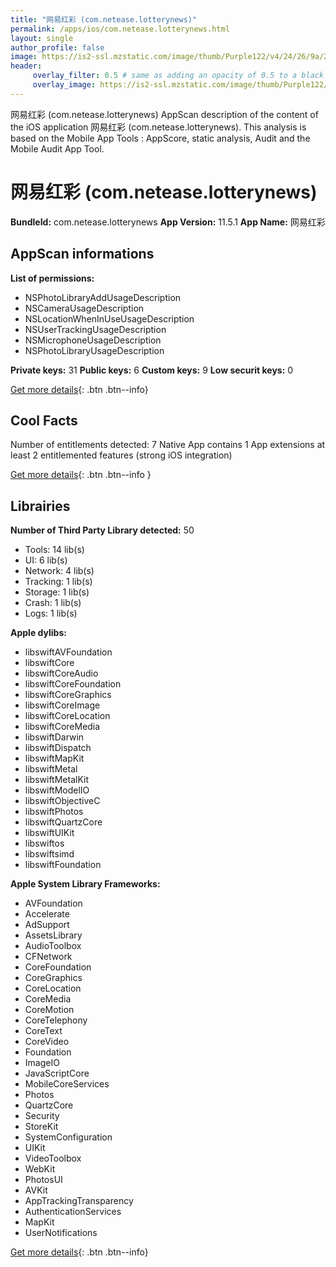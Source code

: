 ```yaml
---
title: "网易红彩 (com.netease.lotterynews)"
permalink: /apps/ios/com.netease.lotterynews.html
layout: single
author_profile: false
image: https://is2-ssl.mzstatic.com/image/thumb/Purple122/v4/24/26/9a/24269a94-e64d-6f0e-fdee-94853baf2926/AppIcon-1x_U007emarketing-0-7-0-0-85-220.png/512x512bb.jpg
header: 
     overlay_filter: 0.5 # same as adding an opacity of 0.5 to a black background
     overlay_image: https://is2-ssl.mzstatic.com/image/thumb/Purple122/v4/24/26/9a/24269a94-e64d-6f0e-fdee-94853baf2926/AppIcon-1x_U007emarketing-0-7-0-0-85-220.png/512x512bb.jpg
---
```

网易红彩 (com.netease.lotterynews) AppScan description of the content of the iOS application 网易红彩 (com.netease.lotterynews). This analysis is based on the Mobile App Tools : AppScore, static analysis, Audit and the Mobile Audit App Tool.

# 网易红彩 (com.netease.lotterynews)

**BundleId:** com.netease.lotterynews
**App Version:** 11.5.1
**App Name:** 网易红彩


## AppScan informations 

**List of permissions:** 
- NSPhotoLibraryAddUsageDescription
- NSCameraUsageDescription
- NSLocationWhenInUseUsageDescription
- NSUserTrackingUsageDescription
- NSMicrophoneUsageDescription
- NSPhotoLibraryUsageDescription
  
  
**Private keys:** 31
**Public keys:** 6
**Custom keys:** 9
**Low securit keys:** 0
  
[Get more details](/pricing.html){: .btn .btn--info}

## Cool Facts

Number of entitlements detected: 7
Native App
contains 1 App extensions
at least 2 entitlemented features (strong iOS integration)
  
[Get more details](/pricing.html){: .btn .btn--info }

## Librairies 
**Number of Third Party Library detected:** 50
- Tools: 14 lib(s)
- UI: 6 lib(s)
- Network: 4 lib(s)
- Tracking: 1 lib(s)
- Storage: 1 lib(s)
- Crash: 1 lib(s)
- Logs: 1 lib(s)


**Apple dylibs:**
- libswiftAVFoundation
- libswiftCore
- libswiftCoreAudio
- libswiftCoreFoundation
- libswiftCoreGraphics
- libswiftCoreImage
- libswiftCoreLocation
- libswiftCoreMedia
- libswiftDarwin
- libswiftDispatch
- libswiftMapKit
- libswiftMetal
- libswiftMetalKit
- libswiftModelIO
- libswiftObjectiveC
- libswiftPhotos
- libswiftQuartzCore
- libswiftUIKit
- libswiftos
- libswiftsimd
- libswiftFoundation


**Apple System Library Frameworks:**
- AVFoundation
- Accelerate
- AdSupport
- AssetsLibrary
- AudioToolbox
- CFNetwork
- CoreFoundation
- CoreGraphics
- CoreLocation
- CoreMedia
- CoreMotion
- CoreTelephony
- CoreText
- CoreVideo
- Foundation
- ImageIO
- JavaScriptCore
- MobileCoreServices
- Photos
- QuartzCore
- Security
- StoreKit
- SystemConfiguration
- UIKit
- VideoToolbox
- WebKit
- PhotosUI
- AVKit
- AppTrackingTransparency
- AuthenticationServices
- MapKit
- UserNotifications


  
[Get more details](/pricing.html){: .btn .btn--info}

